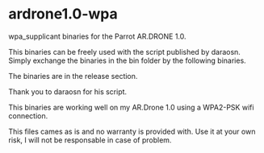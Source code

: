 ardrone1.0-wpa
==============

wpa_supplicant binaries for the Parrot AR.DRONE 1.0.


This binaries can be freely used with the script published by daraosn.
Simply exchange the binaries in the bin folder by the following binaries.

The binaries are in the release section.

Thank you to daraosn for his script.

This binaries are working well on my AR.Drone 1.0 using a WPA2-PSK wifi connection.

This files cames as is and no warranty is provided with.
Use it at your own risk, I will not be responsable in case of problem.
